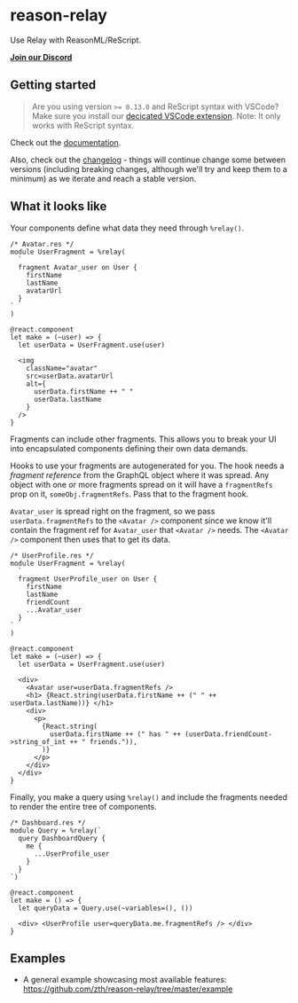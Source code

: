 # reason-relay

Use Relay with ReasonML/ReScript.

[**Join our Discord**](https://discord.gg/wzj4EN8XDc)

## Getting started

> Are you using version `>= 0.13.0` and ReScript syntax with VSCode? Make sure you install our [decicated VSCode extension](https://marketplace.visualstudio.com/items?itemName=GabrielNordeborn.vscode-rescript-relay). Note: It only works with ReScript syntax.

Check out the [documentation](https://reason-relay-documentation.zth.now.sh/docs/start-here).

Also, check out the [changelog](CHANGELOG.md) - things will continue change some between versions (including breaking changes, although we'll try and keep them to a minimum) as we iterate and reach a stable version.

## What it looks like

Your components define what data they need through `%relay()`.

```rescript
/* Avatar.res */
module UserFragment = %relay(
  `
  fragment Avatar_user on User {
    firstName
    lastName
    avatarUrl
  }
`
)

@react.component
let make = (~user) => {
  let userData = UserFragment.use(user)

  <img
    className="avatar"
    src=userData.avatarUrl
    alt={
      userData.firstName ++ " "
      userData.lastName
    }
  />
}

```

Fragments can include other fragments. This allows you to break your UI into encapsulated components defining their own data demands.

Hooks to use your fragments are autogenerated for you. The hook needs a _fragment reference_ from the GraphQL object where it was spread. Any object with one or more fragments spread on it will have a `fragmentRefs` prop on it, `someObj.fragmentRefs`. Pass that to the fragment hook.

`Avatar_user` is spread right on the fragment, so we pass `userData.fragmentRefs` to the `<Avatar />` component since we know it'll contain the fragment ref for `Avatar_user` that `<Avatar />` needs. The `<Avatar />` component then uses that to get its data.

```rescript
/* UserProfile.res */
module UserFragment = %relay(
  `
  fragment UserProfile_user on User {
    firstName
    lastName
    friendCount
    ...Avatar_user
  }
`
)

@react.component
let make = (~user) => {
  let userData = UserFragment.use(user)

  <div>
    <Avatar user=userData.fragmentRefs />
    <h1> {React.string(userData.firstName ++ (" " ++ userData.lastName))} </h1>
    <div>
      <p>
        {React.string(
          userData.firstName ++ (" has " ++ (userData.friendCount->string_of_int ++ " friends.")),
        )}
      </p>
    </div>
  </div>
}
```

Finally, you make a query using `%relay()` and include the fragments needed to render the entire tree of components.

```rescript
/* Dashboard.res */
module Query = %relay(`
  query DashboardQuery {
    me {
      ...UserProfile_user
    }
  }
`)

@react.component
let make = () => {
  let queryData = Query.use(~variables=(), ())

  <div> <UserProfile user=queryData.me.fragmentRefs /> </div>
}

```

## Examples

- A general example showcasing most available features: https://github.com/zth/reason-relay/tree/master/example
